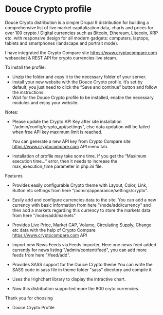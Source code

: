 Douce Crypto profile
==================

Douce Crypto distribution is a simple Drupal 9 distribution for building a comprehensive list of live market capitalization data, charts and prices for over 100 crypto / Digital currencies  such as Bitcoin, Ethereum, Litecoin, XRP etc. with responsive design for all modern gadgets: computers, laptops, tablets and smartphones (landscape and portrait mode).

I have integrated the Crypto Compare site https://www.cryptocompare.com	websocket & REST API for crypto currencies live steam.

To install the profile:

- Unzip the folder and copy it to the necessary folder of your server.
- Install your new website with the Douce Crypto profile. It’s set by default, you just need to click the “Save and continue” button and follow the instructions.
- Wait for the Douce Crypto profile to be installed, enable the necessary modules and enjoy your website.

Notes:

- Please update the Crypto API Key after site installation "/admin/config/crypto_api/settings", else data updation will be failed when free API key maximum limit is reached.

  You can generate a new API key from Crypto Compare site https://www.cryptocompare.com	API menu tab.

- Installation of profile may take some time. If you get the “Maximum execution time...” error, then it needs to increase the max_execution_time parameter in php.ini file.

Features

- Provides easily configurable Crypto theme with Layout, Color, Link, Button etc settings from here "/admin/appearance/settings/crypto".

- Easily add and configure currencies data to the site.
  You can add a new currency with basic information from here "/node/add/currency" and then add a markets regarding this currency to store the markets data from here "/node/add/markets"

- Provides Live Price, Market CAP, Volume, Circulating Supply, Change etc data with the help of Crypto Compare https://www.cryptocompare.com API

- Import new News Feeds via Feeds Importer,
  Here one news feed added currently for news listing "/admin/content/feed", you can add more feeds from here "/feed/add".

- Provides SASS support for the Douce Crypto theme
  You can write the SASS code in sass file in theme folder "sass" directory and compile it

- Uses the Highchart library to display the intractive chart.

- Now this distribution supported more the 800 cryto currencies.

Thank you for choosing 

- Douce Crypto Profile